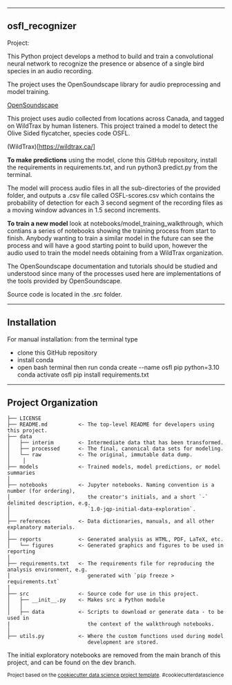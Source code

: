 --------
osfl_recognizer
--------

Project: 

This Python project develops a method to build and train a convolutional neural network to recognize 
the presence or absence of a single bird species in an audio recording.  

The project uses the OpenSoundscape library for audio preprocessing and model training.

[OpenSoundscape](http://opensoundscape.org/en/latest/index.html)

This project uses audio collected from locations across Canada, and tagged on WildTrax by human listeners. This project trained a model to detect the Olive Sided flycatcher, species code OSFL.

(WildTrax)[https://wildtrax.ca/]


__To make predictions__ using the model, clone this GitHub repository, install the requirements in requirements.txt, and run python3 predict.py from the terminal. 

The model will process audio files in all the sub-directories of the provided folder, and outputs a .csv file called OSFL-scores.csv which contains the probability of detection for each 3 second segment of the recording files as a moving window advances in 1.5 second increments. 

__To train a new model__ look at notebooks/model_training_walkthrough, which contians a series of notebooks showing the training process from start to finish. Anybody wanting to train a similar model in the future can see the process and will have a good starting point to build upon, however the audio used to train the model needs obtaining from a WildTrax organization. 

The OpenSoundscape documentation and tutorials should be studied and understood since many of the processes used here are implementations of the tools provided by OpenSoundscape. 

Source code is located in the .src folder.


--------
Installation
--------
For manual installation:
from the terminal type
- clone this GitHub repository
- install conda
- open bash terminal then run 
conda create --name osfl pip python=3.10
conda activate osfl
pip install requirements.txt
--------
Project Organization
--------

    ├── LICENSE
    ├── README.md          <- The top-level README for developers using this project.
    ├── data
    │   ├── interim        <- Intermediate data that has been transformed.
    │   ├── processed      <- The final, canonical data sets for modeling.
    │   └── raw            <- The original, immutable data dump.
    │    │
    ├── models             <- Trained models, model predictions, or model summaries
    │
    ├── notebooks          <- Jupyter notebooks. Naming convention is a number (for ordering),
    │                         the creator's initials, and a short `-` delimited description, e.g.
    │                         `1.0-jqp-initial-data-exploration`.
    │
    ├── references         <- Data dictionaries, manuals, and all other explanatory materials.
    │
    ├── reports            <- Generated analysis as HTML, PDF, LaTeX, etc.
    │   └── figures        <- Generated graphics and figures to be used in reporting
    │
    ├── requirements.txt   <- The requirements file for reproducing the analysis environment, e.g.
    │                         generated with `pip freeze > requirements.txt`
    │
    ├── src                <- Source code for use in this project.
    │   ├── __init__.py    <- Makes src a Python module
    │   │
    │   ├── data           <- Scripts to download or generate data - to be used in 
    |                         the context of the walkthrough notebooks. 
    │   
    ├── utils.py           <- Where the custom functions used during model
                              development are stored.
    

The initial exploratory notebooks are removed from the main branch of this project, and can be found on the dev branch.


<p><small>Project based on the <a target="_blank" href="https://drivendata.github.io/cookiecutter-data-science/">cookiecutter data science project template</a>. #cookiecutterdatascience</small></p>
